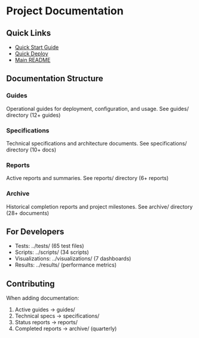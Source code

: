 # Project Documentation

## Quick Links

- [Quick Start Guide](../QUICK_START_GUIDE.md)
- [Quick Deploy](../QUICK_DEPLOY.md)
- [Main README](../README.md)

## Documentation Structure

### Guides
Operational guides for deployment, configuration, and usage.
See guides/ directory (12+ guides)

### Specifications  
Technical specifications and architecture documents.
See specifications/ directory (10+ docs)

### Reports
Active reports and summaries.
See reports/ directory (6+ reports)

### Archive
Historical completion reports and project milestones.
See archive/ directory (28+ documents)

## For Developers

- Tests: ../tests/ (65 test files)
- Scripts: ../scripts/ (34 scripts)
- Visualizations: ../visualizations/ (7 dashboards)
- Results: ../results/ (performance metrics)

## Contributing

When adding documentation:
1. Active guides -> guides/
2. Technical specs -> specifications/
3. Status reports -> reports/
4. Completed reports -> archive/ (quarterly)
